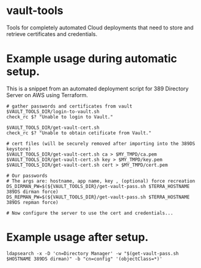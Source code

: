 # vault-tools

Tools for completely automated Cloud deployments that need to store and retrieve certificates and credentials.

# Example usage during automatic setup.

This is a snippet from an automated deployment script for 389 Directory Server on AWS using Terraform.

```
# gather passwords and certificates from vault
$VAULT_TOOLS_DIR/login-to-vault.sh
check_rc $? "Unable to login to Vault."

$VAULT_TOOLS_DIR/get-vault-cert.sh
check_rc $? "Unable to obtain cetificate from Vault."

# cert files (will be securely removed after importing into the 389DS keystore)
$VAULT_TOOLS_DIR/get-vault-cert.sh ca > $MY_TMPD/ca.pem
$VAULT_TOOLS_DIR/get-vault-cert.sh key > $MY_TMPD/key.pem
$VAULT_TOOLS_DIR/get-vault-cert.sh cert > $MY_TMPD/cert.pem

# Our passwords
# The args are: hostname, app name, key , (optional) force recreation
DS_DIRMAN_PW=$(${VAULT_TOOLS_DIR}/get-vault-pass.sh $TERRA_HOSTNAME 389DS dirman force)
DS_REPMAN_PW=$(${VAULT_TOOLS_DIR}/get-vault-pass.sh $TERRA_HOSTNAME 389DS repman force)

# Now configure the server to use the cert and credentials...
```

# Example usage after setup.

```
ldapsearch -x -D 'cn=Directory Manager' -w "$(get-vault-pass.sh $HOSTNAME 389DS dirman)" -b "cn=config" '(objectClass=*)'
```
